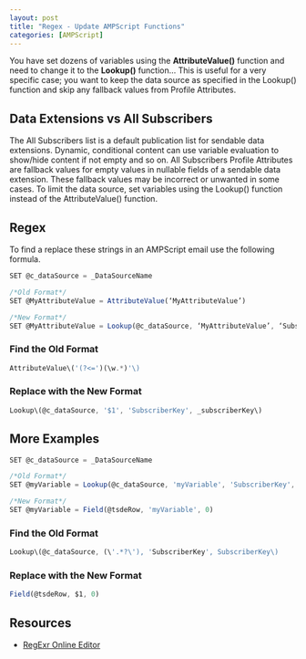 ```yaml
---
layout: post
title: "Regex - Update AMPScript Functions"
categories: [AMPScript]
---
```

You have set dozens of variables using the **AttributeValue()** function and need to change it to the **Lookup()** function&hellip; This is useful for a very specific case; you want to keep the data source as specified in the Lookup() function and skip any fallback values from Profile Attributes.

##  Data Extensions vs All Subscribers
The All Subscribers list is a default publication list for sendable data extensions. Dynamic, conditional content can use variable evaluation to show/hide content if not empty and so on. All Subscribers Profile Attributes are fallback values for empty values in nullable fields of a sendable data extension. These fallback values may be incorrect or unwanted in some cases. To limit the data source, set variables using the Lookup() function instead of the AttributeValue() function.

##  Regex
To find a replace these strings in an AMPScript email use the following formula.
```javascript
SET @c_dataSource = _DataSourceName

/*Old Format*/
SET @MyAttributeValue = AttributeValue(‘MyAttributeValue’)

/*New Format*/
SET @MyAttributeValue = Lookup(@c_dataSource, ‘MyAttributeValue’, ‘SubscriberKey’, _subscriberkey)
```

### Find the Old Format
```javascript
AttributeValue\('(?<=')(\w.*)'\)
```

### Replace with the New Format
```javascript
Lookup\(@c_dataSource, '$1', 'SubscriberKey', _subscriberKey\)
```

## More Examples

```javascript
SET @c_dataSource = _DataSourceName

/*Old Format*/
SET @myVariable = Lookup(@c_dataSource, 'myVariable', 'SubscriberKey', SubscriberKey)

/*New Format*/
SET @myVariable = Field(@tsdeRow, 'myVariable', 0)
```

### Find the Old Format
```javascript
Lookup\(@c_dataSource, (\'.*?\'), 'SubscriberKey', SubscriberKey\)

```

### Replace with the New Format
```javascript
Field(@tsdeRow, $1, 0)
```

## Resources
*   [RegExr Online Editor](https://regexr.com/)
